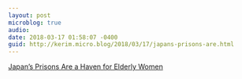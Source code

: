 ```yaml
---
layout: post
microblog: true
audio: 
date: 2018-03-17 01:58:07 -0400
guid: http://kerim.micro.blog/2018/03/17/japans-prisons-are.html
---
```

[Japan’s Prisons Are a Haven for Elderly Women](https://www.bloomberg.com/news/features/2018-03-16/japan-s-prisons-are-a-haven-for-elderly-women)
